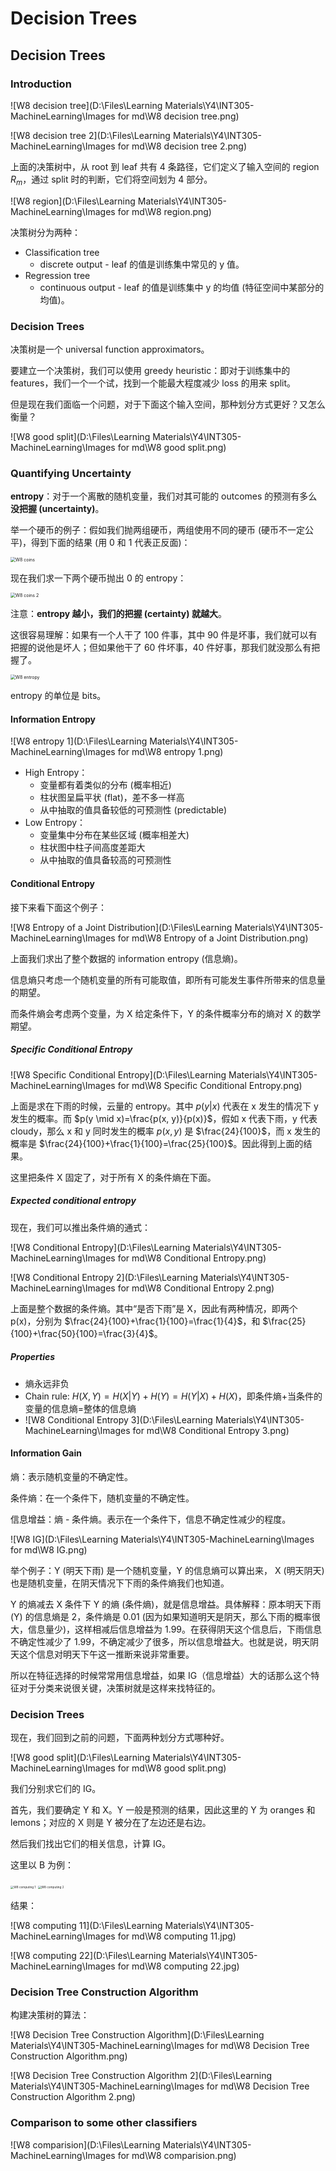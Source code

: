# Decision Trees
## Decision Trees

### Introduction

![W8 decision tree](D:\Files\Learning Materials\Y4\INT305-MachineLearning\Images for md\W8 decision tree.png)

![W8 decision tree 2](D:\Files\Learning Materials\Y4\INT305-MachineLearning\Images for md\W8 decision tree 2.png)

上面的决策树中，从 root 到 leaf 共有 4 条路径，它们定义了输入空间的 region $R_m$，通过 split 时的判断，它们将空间划为 4 部分。

![W8 region](D:\Files\Learning Materials\Y4\INT305-MachineLearning\Images for md\W8 region.png)

决策树分为两种：

* Classification tree
  * discrete output - leaf 的值是训练集中常见的 y 值。
* Regression tree
  * continuous output - leaf 的值是训练集中 y 的均值 (特征空间中某部分的均值)。

### Decision Trees

决策树是一个 universal function approximators。

要建立一个决策树，我们可以使用 greedy heuristic：即对于训练集中的 features，我们一个一个试，找到一个能最大程度减少 loss 的用来 split。

但是现在我们面临一个问题，对于下面这个输入空间，那种划分方式更好？又怎么衡量？

![W8 good split](D:\Files\Learning Materials\Y4\INT305-MachineLearning\Images for md\W8 good split.png)

### Quantifying Uncertainty

**entropy**：对于一个离散的随机变量，我们对其可能的 outcomes 的预测有多么**没把握 (uncertainty)**。

举一个硬币的例子：假如我们抛两组硬币，两组使用不同的硬币 (硬币不一定公平)，得到下面的结果 (用 0 和 1 代表正反面)：

<img src="D:\Files\Learning Materials\Y4\INT305-MachineLearning\Images for md\W8 coins.png" alt="W8 coins" style="zoom: 50%;" />

现在我们求一下两个硬币抛出 0 的 entropy：

<img src="D:\Files\Learning Materials\Y4\INT305-MachineLearning\Images for md\W8 coins 2.png" alt="W8 coins 2" style="zoom: 50%;" />

注意：**entropy 越小，我们的把握 (certainty) 就越大**。

这很容易理解：如果有一个人干了 100 件事，其中 90 件是坏事，我们就可以有把握的说他是坏人；但如果他干了 60 件坏事，40 件好事，那我们就没那么有把握了。

<img src="D:\Files\Learning Materials\Y4\INT305-MachineLearning\Images for md\W8 entropy.png" alt="W8 entropy" style="zoom:50%;" />

entropy 的单位是 bits。

#### Information Entropy

![W8 entropy 1](D:\Files\Learning Materials\Y4\INT305-MachineLearning\Images for md\W8 entropy 1.png)

* High Entropy：
  * 变量都有着类似的分布 (概率相近)
  * 柱状图呈扁平状 (flat)，差不多一样高
  * 从中抽取的值具备较低的可预测性 (predictable)
* Low Entropy：
  * 变量集中分布在某些区域 (概率相差大)
  * 柱状图中柱子间高度差距大
  * 从中抽取的值具备较高的可预测性

#### Conditional Entropy

接下来看下面这个例子：

![W8 Entropy of a Joint Distribution](D:\Files\Learning Materials\Y4\INT305-MachineLearning\Images for md\W8 Entropy of a Joint Distribution.png)

上面我们求出了整个数据的 information entropy (信息熵)。

信息熵只考虑一个随机变量的所有可能取值，即所有可能发生事件所带来的信息量的期望。

而条件熵会考虑两个变量，为 X 给定条件下，Y 的条件概率分布的熵对 X 的数学期望。

##### Specific Conditional Entropy

![W8 Specific Conditional Entropy](D:\Files\Learning Materials\Y4\INT305-MachineLearning\Images for md\W8 Specific Conditional Entropy.png)

上面是求在下雨的时候，云量的 entropy。其中 $p(y|x)$ 代表在 x 发生的情况下 y 发生的概率。而 $p(y \mid x)=\frac{p(x, y)}{p(x)}$，假如 x 代表下雨，y 代表 cloudy，那么 x 和 y 同时发生的概率 $p(x, y)$ 是 $\frac{24}{100}$，而 x 发生的概率是 $\frac{24}{100}+\frac{1}{100}=\frac{25}{100}$。因此得到上面的结果。

这里把条件 X 固定了，对于所有 X 的条件熵在下面。

##### Expected conditional entropy

现在，我们可以推出条件熵的通式：

![W8 Conditional Entropy](D:\Files\Learning Materials\Y4\INT305-MachineLearning\Images for md\W8 Conditional Entropy.png)

![W8 Conditional Entropy 2](D:\Files\Learning Materials\Y4\INT305-MachineLearning\Images for md\W8 Conditional Entropy 2.png)

上面是整个数据的条件熵。其中“是否下雨”是 X，因此有两种情况，即两个 p(x)，分别为 $\frac{24}{100}+\frac{1}{100}=\frac{1}{4}$，和 $\frac{25}{100}+\frac{50}{100}=\frac{3}{4}$。

##### Properties

* 熵永远非负
* Chain rule: $H(X,Y)=H(X|Y)+H(Y)=H(Y|X)+H(X)$，即条件熵+当条件的变量的信息熵=整体的信息熵
* ![W8 Conditional Entropy 3](D:\Files\Learning Materials\Y4\INT305-MachineLearning\Images for md\W8 Conditional Entropy 3.png)

#### Information Gain

熵：表示随机变量的不确定性。

条件熵：在一个条件下，随机变量的不确定性。

信息增益：熵 - 条件熵。表示在一个条件下，信息不确定性减少的程度。

![W8 IG](D:\Files\Learning Materials\Y4\INT305-MachineLearning\Images for md\W8 IG.png)

举个例子：Y (明天下雨) 是一个随机变量，Y 的信息熵可以算出来， X (明天阴天) 也是随机变量，在阴天情况下下雨的条件熵我们也知道。

Y 的熵减去 X 条件下 Y 的熵 (条件熵)，就是信息增益。具体解释：原本明天下雨 (Y) 的信息熵是 2，条件熵是 0.01 (因为如果知道明天是阴天，那么下雨的概率很大，信息量少)，这样相减后信息增益为 1.99。在获得阴天这个信息后，下雨信息不确定性减少了 1.99，不确定减少了很多，所以信息增益大。也就是说，明天阴天这个信息对明天下午这一推断来说非常重要。

所以在特征选择的时候常常用信息增益，如果 IG（信息增益）大的话那么这个特征对于分类来说很关键，决策树就是这样来找特征的。

### Decision Trees

现在，我们回到之前的问题，下面两种划分方式哪种好。

![W8 good split](D:\Files\Learning Materials\Y4\INT305-MachineLearning\Images for md\W8 good split.png)

我们分别求它们的 IG。

首先，我们要确定 Y 和 X。Y 一般是预测的结果，因此这里的 Y 为 oranges 和 lemons；对应的 X 则是 Y 被分在了左边还是右边。

然后我们找出它们的相关信息，计算 IG。

这里以 B 为例：

<img src="D:\Files\Learning Materials\Y4\INT305-MachineLearning\Images for md\W8 computing 1.jpg" alt="W8 computing 1" style="zoom: 33%;" />

<img src="D:\Files\Learning Materials\Y4\INT305-MachineLearning\Images for md\W8 computing 2.jpg" alt="W8 computing 2" style="zoom:33%;" />

结果：

![W8 computing 11](D:\Files\Learning Materials\Y4\INT305-MachineLearning\Images for md\W8 computing 11.jpg)

![W8 computing 22](D:\Files\Learning Materials\Y4\INT305-MachineLearning\Images for md\W8 computing 22.jpg)

### Decision Tree Construction Algorithm

构建决策树的算法：

![W8 Decision Tree Construction Algorithm](D:\Files\Learning Materials\Y4\INT305-MachineLearning\Images for md\W8 Decision Tree Construction Algorithm.png)

![W8 Decision Tree Construction Algorithm 2](D:\Files\Learning Materials\Y4\INT305-MachineLearning\Images for md\W8 Decision Tree Construction Algorithm 2.png)

### Comparison to some other classifiers

![W8 comparision](D:\Files\Learning Materials\Y4\INT305-MachineLearning\Images for md\W8 comparision.png)

